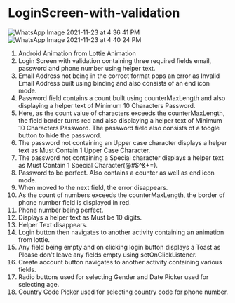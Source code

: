 # LoginScreen-with-validation
![WhatsApp Image 2021-11-23 at 4 36 41 PM](https://user-images.githubusercontent.com/76172878/143013712-1d79b509-6293-4255-8bf6-2b84a94932f3.jpeg)
![WhatsApp Image 2021-11-23 at 4 40 24 PM](https://user-images.githubusercontent.com/76172878/143014267-8b408e3d-902b-4d48-9386-9846ccef164e.jpeg)
1. Android Animation from Lottie Animation
2. Login Screen with validation containing three required fields email, password and phone number using helper text.
3. Email Address not being in the correct format pops an error as Invalid Email Address built using binding and also consists of an end icon mode.
4. Password field contains a count built using counterMaxLength and also displaying a helper text of Minimum 10 Characters Password.
5. Here, as the count value of characters exceeds the counterMaxLength, the field border turns red and also displaying a helper text of Minimum 10 Characters Password. The password field also consists of a toogle button to hide the password.
6. The password not containing an Upper case character displays a helper text as Must Contain 1 Upper Case Character.
7. The password not containing a Special character displays a helper text as Must Contain 1 Special Character(@#$^&+=).
8. Password to be perfect. Also contains a counter as well as end icon mode.
9. When moved to the next field, the error disappears.
10. As the count of numbers exceeds the counterMaxLength, the border of phone number field is displayed in red.
11. Phone number being perfect.
12. Displays a helper text as Must be 10 digits.
13. Helper Text disappears.
14. Login button then navigates to another activity containing an animation from lottie.
15. Any field being empty and on clicking login button displays a Toast as Please don't leave any fields empty using setOnClickListener.
16. Create account button navigates to another activity containing various fields.
17. Radio buttons used for selecting Gender and Date Picker used for selecting age.
18. Country Code Picker used for selecting country code for phone number.
